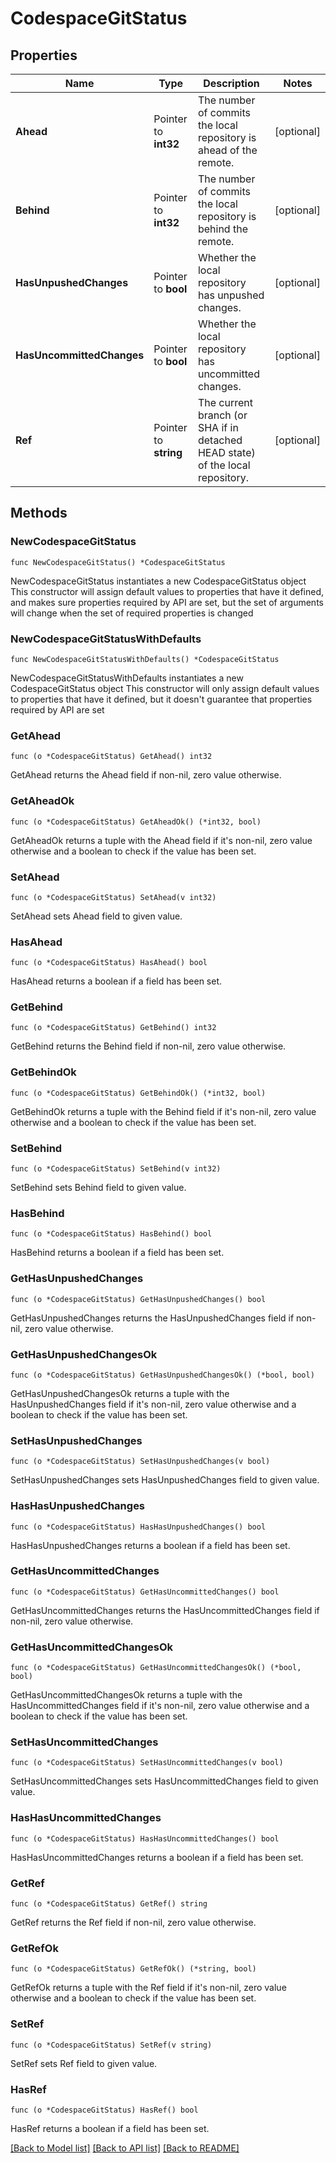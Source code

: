 # CodespaceGitStatus

## Properties

Name | Type | Description | Notes
------------ | ------------- | ------------- | -------------
**Ahead** | Pointer to **int32** | The number of commits the local repository is ahead of the remote. | [optional] 
**Behind** | Pointer to **int32** | The number of commits the local repository is behind the remote. | [optional] 
**HasUnpushedChanges** | Pointer to **bool** | Whether the local repository has unpushed changes. | [optional] 
**HasUncommittedChanges** | Pointer to **bool** | Whether the local repository has uncommitted changes. | [optional] 
**Ref** | Pointer to **string** | The current branch (or SHA if in detached HEAD state) of the local repository. | [optional] 

## Methods

### NewCodespaceGitStatus

`func NewCodespaceGitStatus() *CodespaceGitStatus`

NewCodespaceGitStatus instantiates a new CodespaceGitStatus object
This constructor will assign default values to properties that have it defined,
and makes sure properties required by API are set, but the set of arguments
will change when the set of required properties is changed

### NewCodespaceGitStatusWithDefaults

`func NewCodespaceGitStatusWithDefaults() *CodespaceGitStatus`

NewCodespaceGitStatusWithDefaults instantiates a new CodespaceGitStatus object
This constructor will only assign default values to properties that have it defined,
but it doesn't guarantee that properties required by API are set

### GetAhead

`func (o *CodespaceGitStatus) GetAhead() int32`

GetAhead returns the Ahead field if non-nil, zero value otherwise.

### GetAheadOk

`func (o *CodespaceGitStatus) GetAheadOk() (*int32, bool)`

GetAheadOk returns a tuple with the Ahead field if it's non-nil, zero value otherwise
and a boolean to check if the value has been set.

### SetAhead

`func (o *CodespaceGitStatus) SetAhead(v int32)`

SetAhead sets Ahead field to given value.

### HasAhead

`func (o *CodespaceGitStatus) HasAhead() bool`

HasAhead returns a boolean if a field has been set.

### GetBehind

`func (o *CodespaceGitStatus) GetBehind() int32`

GetBehind returns the Behind field if non-nil, zero value otherwise.

### GetBehindOk

`func (o *CodespaceGitStatus) GetBehindOk() (*int32, bool)`

GetBehindOk returns a tuple with the Behind field if it's non-nil, zero value otherwise
and a boolean to check if the value has been set.

### SetBehind

`func (o *CodespaceGitStatus) SetBehind(v int32)`

SetBehind sets Behind field to given value.

### HasBehind

`func (o *CodespaceGitStatus) HasBehind() bool`

HasBehind returns a boolean if a field has been set.

### GetHasUnpushedChanges

`func (o *CodespaceGitStatus) GetHasUnpushedChanges() bool`

GetHasUnpushedChanges returns the HasUnpushedChanges field if non-nil, zero value otherwise.

### GetHasUnpushedChangesOk

`func (o *CodespaceGitStatus) GetHasUnpushedChangesOk() (*bool, bool)`

GetHasUnpushedChangesOk returns a tuple with the HasUnpushedChanges field if it's non-nil, zero value otherwise
and a boolean to check if the value has been set.

### SetHasUnpushedChanges

`func (o *CodespaceGitStatus) SetHasUnpushedChanges(v bool)`

SetHasUnpushedChanges sets HasUnpushedChanges field to given value.

### HasHasUnpushedChanges

`func (o *CodespaceGitStatus) HasHasUnpushedChanges() bool`

HasHasUnpushedChanges returns a boolean if a field has been set.

### GetHasUncommittedChanges

`func (o *CodespaceGitStatus) GetHasUncommittedChanges() bool`

GetHasUncommittedChanges returns the HasUncommittedChanges field if non-nil, zero value otherwise.

### GetHasUncommittedChangesOk

`func (o *CodespaceGitStatus) GetHasUncommittedChangesOk() (*bool, bool)`

GetHasUncommittedChangesOk returns a tuple with the HasUncommittedChanges field if it's non-nil, zero value otherwise
and a boolean to check if the value has been set.

### SetHasUncommittedChanges

`func (o *CodespaceGitStatus) SetHasUncommittedChanges(v bool)`

SetHasUncommittedChanges sets HasUncommittedChanges field to given value.

### HasHasUncommittedChanges

`func (o *CodespaceGitStatus) HasHasUncommittedChanges() bool`

HasHasUncommittedChanges returns a boolean if a field has been set.

### GetRef

`func (o *CodespaceGitStatus) GetRef() string`

GetRef returns the Ref field if non-nil, zero value otherwise.

### GetRefOk

`func (o *CodespaceGitStatus) GetRefOk() (*string, bool)`

GetRefOk returns a tuple with the Ref field if it's non-nil, zero value otherwise
and a boolean to check if the value has been set.

### SetRef

`func (o *CodespaceGitStatus) SetRef(v string)`

SetRef sets Ref field to given value.

### HasRef

`func (o *CodespaceGitStatus) HasRef() bool`

HasRef returns a boolean if a field has been set.


[[Back to Model list]](../README.md#documentation-for-models) [[Back to API list]](../README.md#documentation-for-api-endpoints) [[Back to README]](../README.md)


